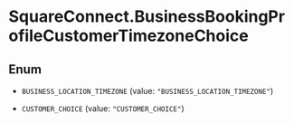 # SquareConnect.BusinessBookingProfileCustomerTimezoneChoice

## Enum


* `BUSINESS_LOCATION_TIMEZONE` (value: `"BUSINESS_LOCATION_TIMEZONE"`)

* `CUSTOMER_CHOICE` (value: `"CUSTOMER_CHOICE"`)


